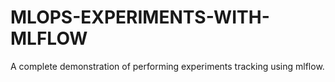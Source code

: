 # MLOPS-EXPERIMENTS-WITH-MLFLOW
A complete demonstration of performing experiments tracking using mlflow.
